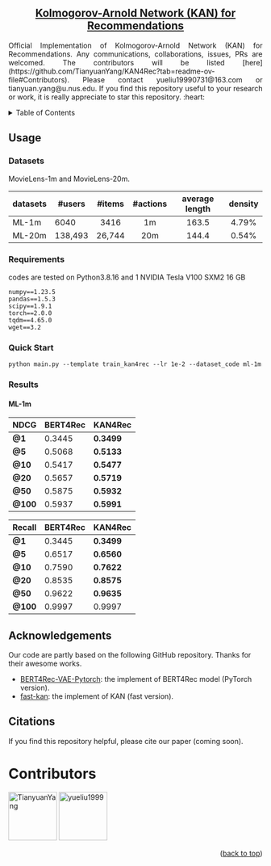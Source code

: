 

<div align="center">

<h2><a href="">Kolmogorov-Arnold Network (KAN) for Recommendations </a></h2>


</div>
<p align = "justify"> 
Official Implementation of Kolmogorov-Arnold Network (KAN) for Recommendations. Any communications, collaborations, issues, PRs are welcomed. The contributors will be listed [here](https://github.com/TianyuanYang/KAN4Rec?tab=readme-ov-file#Contributors). Please contact yueliu19990731@163.com or tianyuan.yang@u.nus.edu. If you find this repository useful to your research or work, it is really appreciate to star this repository. :heart:
</p>

<details>
  <summary>Table of Contents</summary>
  <ol>
    <li><a href="#Usage">Usage</a></li>
    <li><a href="#acknowledgement">Acknowledgement</a></li>
    <li><a href="#citation">Citation</a></li>
  </ol>
</details>


## Usage

### Datasets

MovieLens-1m and MovieLens-20m.




| datasets         | #users            |   #items   |    #actions    | average length | density |
| --------------- | --------------- | :---------: | :-----------: | :------------------: | :-------: |
| ML-1m            | 6040  |    3416    |    1m    |        163.5        |    4.79%     |
| ML-20m        |   138,493 |    26,744   |     20m    |       144.4         |     0.54%     |




### Requirements

codes are tested on Python3.8.16 and 1 NVIDIA Tesla V100 SXM2 16 GB

```
numpy==1.23.5
pandas==1.5.3
scipy==1.9.1
torch==2.0.0
tqdm==4.65.0
wget==3.2
```

### Quick Start
```
python main.py --template train_kan4rec --lr 1e-2 --dataset_code ml-1m
```

### Results
#### ML-1m
| **NDCG** | BERT4Rec | KAN4Rec |
| --- | --- | --- |
| **@1** | 0.3445  | **0.3499** | 
| **@5** | 0.5068 | **0.5133** |
| **@10** | 0.5417 | **0.5477** |
| **@20** | 0.5657 | **0.5719** |
| **@50** | 0.5875 | **0.5932** |
| **@100** | 0.5937 | **0.5991** |

|**Recall** | BERT4Rec | KAN4Rec |
|--- | --- | --- |
|**@1** | 0.3445 | **0.3499** |
| **@5** | 0.6517 | **0.6560** |
| **@10** | 0.7590 | **0.7622** |
| **@20** | 0.8535 | **0.8575** |
| **@50** | 0.9622 | **0.9635** |
| **@100** | 0.9997 | 0.9997 |

## Acknowledgements

Our code are partly based on the following GitHub repository. Thanks for their awesome works. 
- [BERT4Rec-VAE-Pytorch](https://github.com/jaywonchung/BERT4Rec-VAE-Pytorch): the implement of BERT4Rec model (PyTorch version).
- [fast-kan](https://github.com/ZiyaoLi/fast-kan): the implement of KAN (fast version). 


## Citations

If you find this repository helpful, please cite our paper (coming soon).

# Contributors

<a href="https://github.com/TianyuanYang" target="_blank"><img src="https://avatars.githubusercontent.com/u/53520309?v=4" alt="TianyuanYang" width="96" height="96"/></a> <a href="https://github.com/yueliu1999" target="_blank"><img src="https://avatars.githubusercontent.com/u/41297969?s=64&v=4" alt="yueliu1999" width="96" height="96"/></a> 


<p align="right">(<a href="#top">back to top</a>)</p>
